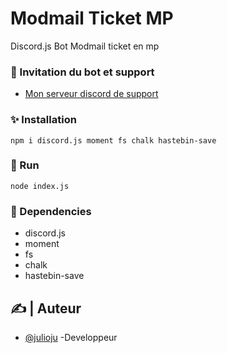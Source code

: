 # Modmail Ticket MP
Discord.js Bot Modmail ticket en mp

### 👻 Invitation du bot et support

- [Mon serveur discord de support](https://discord.com/invite/TjSDZmVWvs)


### ✨ Installation
```npm i discord.js moment fs chalk hastebin-save```

### 🌿 Run
```node index.js```

### 🍂 Dependencies
* discord.js 
* moment
* fs
* chalk
* hastebin-save



## ✍️ | Auteur <a name = "authors"></a>

- [@julioju](https://github.com/julioju1015) -Developpeur



